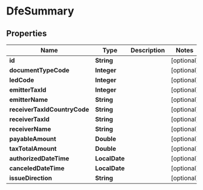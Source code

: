 

# DfeSummary


## Properties

| Name | Type | Description | Notes |
|------------ | ------------- | ------------- | -------------|
|**id** | **String** |  |  [optional] |
|**documentTypeCode** | **Integer** |  |  [optional] |
|**ledCode** | **Integer** |  |  [optional] |
|**emitterTaxId** | **Integer** |  |  [optional] |
|**emitterName** | **String** |  |  [optional] |
|**receiverTaxIdCountryCode** | **String** |  |  [optional] |
|**receiverTaxId** | **String** |  |  [optional] |
|**receiverName** | **String** |  |  [optional] |
|**payableAmount** | **Double** |  |  [optional] |
|**taxTotalAmount** | **Double** |  |  [optional] |
|**authorizedDateTime** | **LocalDate** |  |  [optional] |
|**canceledDateTime** | **LocalDate** |  |  [optional] |
|**issueDirection** | **String** |  |  [optional] |



